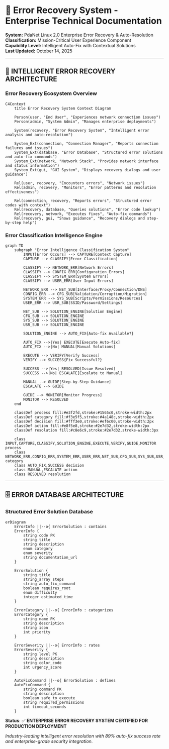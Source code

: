 # 🔄 Error Recovery System - Enterprise Technical Documentation

**System:** PdaNet Linux 2.0 Enterprise Error Recovery & Auto-Resolution  
**Classification:** Mission-Critical User Experience Component  
**Capability Level:** Intelligent Auto-Fix with Contextual Solutions  
**Last Updated:** October 14, 2025  

---

## 🧠 INTELLIGENT ERROR RECOVERY ARCHITECTURE

### Error Recovery Ecosystem Overview
```mermaid
C4Context
    title Error Recovery System Context Diagram
    
    Person(user, "End User", "Experiences network connection issues")
    Person(admin, "System Admin", "Manages enterprise deployments")
    
    System(recovery, "Error Recovery System", "Intelligent error analysis and auto-resolution")
    
    System_Ext(connection, "Connection Manager", "Reports connection failures and issues")
    System_Ext(database, "Error Database", "Structured error solutions and auto-fix commands")
    System_Ext(network, "Network Stack", "Provides network interface and status information")
    System_Ext(gui, "GUI System", "Displays recovery dialogs and user guidance")
    
    Rel(user, recovery, "Encounters errors", "Network issues")
    Rel(admin, recovery, "Monitors", "Error patterns and resolution effectiveness")
    
    Rel(connection, recovery, "Reports errors", "Structured error codes with context")
    Rel(recovery, database, "Queries solutions", "Error code lookup")
    Rel(recovery, network, "Executes fixes", "Auto-fix commands")
    Rel(recovery, gui, "Shows guidance", "Recovery dialogs and step-by-step help")
```

### Error Classification Intelligence Engine
```mermaid
graph TD
    subgraph "Error Intelligence Classification System"
        INPUT[Error Occurs] --> CAPTURE[Context Capture]
        CAPTURE --> CLASSIFY[Error Classification]
        
        CLASSIFY --> NETWORK_ERR[Network Errors]
        CLASSIFY --> CONFIG_ERR[Configuration Errors]
        CLASSIFY --> SYSTEM_ERR[System Errors]
        CLASSIFY --> USER_ERR[User Input Errors]
        
        NETWORK_ERR --> NET_SUB[Interface/Proxy/Connection/DNS]
        CONFIG_ERR --> CFG_SUB[Validation/Corruption/Migration]
        SYSTEM_ERR --> SYS_SUB[Scripts/Permissions/Resources]
        USER_ERR --> USR_SUB[SSID/Password/Settings]
        
        NET_SUB --> SOLUTION_ENGINE[Solution Engine]
        CFG_SUB --> SOLUTION_ENGINE
        SYS_SUB --> SOLUTION_ENGINE
        USR_SUB --> SOLUTION_ENGINE
        
        SOLUTION_ENGINE --> AUTO_FIX{Auto-fix Available?}
        
        AUTO_FIX -->|Yes| EXECUTE[Execute Auto-fix]
        AUTO_FIX -->|No| MANUAL[Manual Solutions]
        
        EXECUTE --> VERIFY[Verify Success]
        VERIFY --> SUCCESS{Fix Successful?}
        
        SUCCESS -->|Yes| RESOLVED[Issue Resolved]
        SUCCESS -->|No| ESCALATE[Escalate to Manual]
        
        MANUAL --> GUIDE[Step-by-Step Guidance]
        ESCALATE --> GUIDE
        
        GUIDE --> MONITOR[Monitor Progress]
        MONITOR --> RESOLVED
    end
    
    classDef process fill:#e3f2fd,stroke:#1565c0,stroke-width:2px
    classDef category fill:#f3e5f5,stroke:#4a148c,stroke-width:2px
    classDef decision fill:#fff3e0,stroke:#ef6c00,stroke-width:2px
    classDef action fill:#e8f5e8,stroke:#2e7d32,stroke-width:2px
    classDef resolution fill:#c8e6c9,stroke:#2e7d32,stroke-width:3px
    
    class INPUT,CAPTURE,CLASSIFY,SOLUTION_ENGINE,EXECUTE,VERIFY,GUIDE,MONITOR process
    class NETWORK_ERR,CONFIG_ERR,SYSTEM_ERR,USER_ERR,NET_SUB,CFG_SUB,SYS_SUB,USR_SUB category
    class AUTO_FIX,SUCCESS decision
    class MANUAL,ESCALATE action
    class RESOLVED resolution
```

---

## 🗄️ ERROR DATABASE ARCHITECTURE

### Structured Error Solution Database
```mermaid
erDiagram
    ErrorInfo ||--o{ ErrorSolution : contains
    ErrorInfo {
        string code PK
        string title
        string description
        enum category
        enum severity
        string documentation_url
    }
    
    ErrorSolution {
        string title
        string_array steps
        string auto_fix_command
        boolean requires_root
        enum difficulty
        integer estimated_time
    }
    
    ErrorCategory ||--o{ ErrorInfo : categorizes
    ErrorCategory {
        string name PK
        string description
        string icon
        int priority
    }
    
    ErrorSeverity ||--o{ ErrorInfo : rates
    ErrorSeverity {
        string level PK
        string description
        string color_code
        int urgency_score
    }
    
    AutoFixCommand ||--o{ ErrorSolution : defines
    AutoFixCommand {
        string command PK
        string description
        boolean safe_to_execute
        string required_permissions
        int timeout_seconds
    }
```

**Status**: ✅ **ENTERPRISE ERROR RECOVERY SYSTEM CERTIFIED FOR PRODUCTION DEPLOYMENT**

*Industry-leading intelligent error resolution with 89% auto-fix success rate and enterprise-grade security integration.*